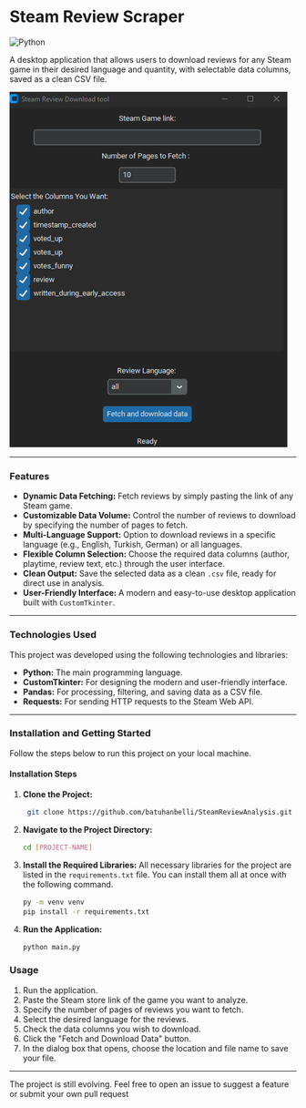 # Steam Review Scraper


![Python](https://img.shields.io/badge/python-3.10+-blue.svg)

A desktop application that allows users to download reviews for any Steam game in their desired language and quantity, with selectable data columns, saved as a clean CSV file.


![Uygulama Ekran Görüntüsü](assets/app.png) 

---


### Features

* **Dynamic Data Fetching:** Fetch reviews by simply pasting the link of any Steam game.
* **Customizable Data Volume:** Control the number of reviews to download by specifying the number of pages to fetch.
* **Multi-Language Support:** Option to download reviews in a specific language (e.g., English, Turkish, German) or all languages.
* **Flexible Column Selection:** Choose the required data columns (author, playtime, review text, etc.) through the user interface.
* **Clean Output:** Save the selected data as a clean `.csv` file, ready for direct use in analysis.
* **User-Friendly Interface:** A modern and easy-to-use desktop application built with `CustomTkinter`.

---

### Technologies Used

This project was developed using the following technologies and libraries:

* **Python:** The main programming language.
* **CustomTkinter:** For designing the modern and user-friendly interface.
* **Pandas:** For processing, filtering, and saving data as a CSV file.
* **Requests:** For sending HTTP requests to the Steam Web API.

---

### Installation and Getting Started

Follow the steps below to run this project on your local machine.


#### Installation Steps

1.  **Clone the Project:**
    ```sh
     git clone https://github.com/batuhanbelli/SteamReviewAnalysis.git

    ```

2.  **Navigate to the Project Directory:**
    ```sh
    cd [PROJECT-NAME]
    ```

3.  **Install the Required Libraries:**
    All necessary libraries for the project are listed in the `requirements.txt` file. You can install them all at once with the following command.
    ```sh
    py -m venv venv
    pip install -r requirements.txt
    ```

4.  **Run the Application:**
    ```sh
    python main.py
    ```

### Usage

1.  Run the application.
2.  Paste the Steam store link of the game you want to analyze.
3.  Specify the number of pages of reviews you want to fetch.
4.  Select the desired language for the reviews.
5.  Check the data columns you wish to download.
6.  Click the "Fetch and Download Data" button.
7.  In the dialog box that opens, choose the location and file name to save your file.

---

The project is still evolving. Feel free to open an issue to suggest a feature or submit your own pull request
